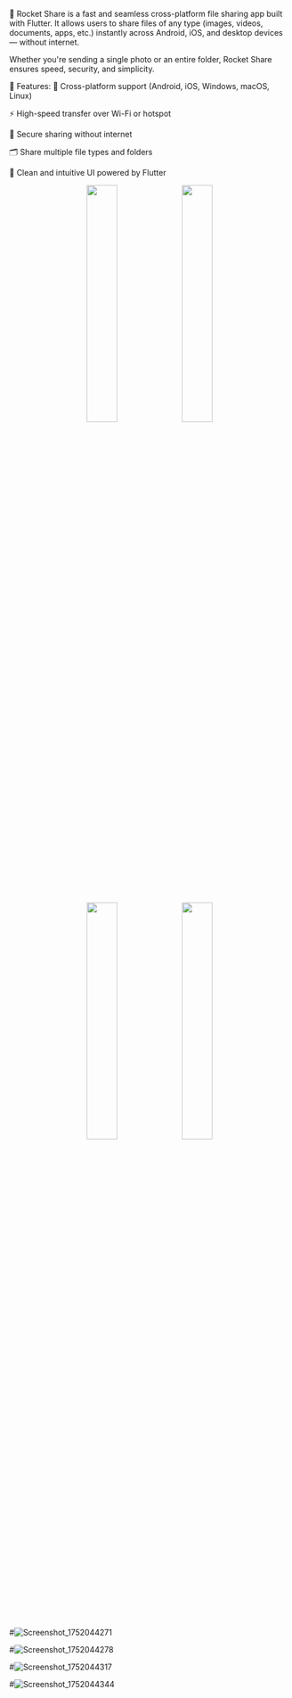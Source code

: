 🚀 Rocket Share is a fast and seamless cross-platform file sharing app built with Flutter.
It allows users to share files of any type (images, videos, documents, apps, etc.) instantly across Android, iOS, and desktop devices — without internet.

Whether you're sending a single photo or an entire folder, Rocket Share ensures speed, security, and simplicity.

🔧 Features:
📱 Cross-platform support (Android, iOS, Windows, macOS, Linux)

⚡ High-speed transfer over Wi-Fi or hotspot

🔐 Secure sharing without internet

🗂️ Share multiple file types and folders

🎯 Clean and intuitive UI powered by Flutter

<p align="center">
  <img src="https://github.com/user-attachments/assets/1acb32cd-d8bd-4d1a-83b5-e1b7dd2e9f9e" width="33%" />
  <img src="https://github.com/user-attachments/assets/86f9a524-43b9-4269-8a52-380d90d5141e" width="33%" />
  <img src="https://github.com/user-attachments/assets/acb2d0bc-4039-4830-a13d-bf7a22866b07" width="33%" />
  <img src="https://github.com/user-attachments/assets/9135ea2b-cced-4dd3-8be0-ea11f8e377a7" width="33%" />
</p>


 
#![Screenshot_1752044271](https://github.com/user-attachments/assets/1acb32cd-d8bd-4d1a-83b5-e1b7dd2e9f9e)

#![Screenshot_1752044278](https://github.com/user-attachments/assets/86f9a524-43b9-4269-8a52-380d90d5141e)

#![Screenshot_1752044317](https://github.com/user-attachments/assets/acb2d0bc-4039-4830-a13d-bf7a22866b07)

#![Screenshot_1752044344](https://github.com/user-attachments/assets/9135ea2b-cced-4dd3-8be0-ea11f8e377a7)

